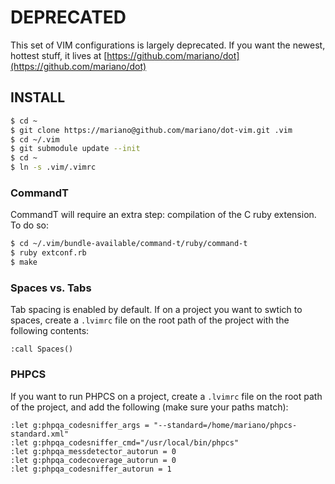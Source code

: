 # DEPRECATED #

This set of VIM configurations is largely deprecated. If you want the newest, hottest stuff, it lives at [https://github.com/mariano/dot](https://github.com/mariano/dot)

## INSTALL ##

```bash
$ cd ~
$ git clone https://mariano@github.com/mariano/dot-vim.git .vim
$ cd ~/.vim
$ git submodule update --init
$ cd ~
$ ln -s .vim/.vimrc
```

### CommandT ###

CommandT will require an extra step: compilation of the C ruby extension. To do
so:

```bash
$ cd ~/.vim/bundle-available/command-t/ruby/command-t
$ ruby extconf.rb
$ make
```

### Spaces vs. Tabs ###

Tab spacing is enabled by default. If on a project you want to swtich to spaces,
create a `.lvimrc` file on the root path of the project with the following
contents:

```text
:call Spaces()
```

### PHPCS ####

If you want to run PHPCS on a project, create a `.lvimrc` file on the root
path of the project, and add the following (make sure your paths match):

```text
:let g:phpqa_codesniffer_args = "--standard=/home/mariano/phpcs-standard.xml"
:let g:phpqa_codesniffer_cmd="/usr/local/bin/phpcs"
:let g:phpqa_messdetector_autorun = 0
:let g:phpqa_codecoverage_autorun = 0
:let g:phpqa_codesniffer_autorun = 1
```
